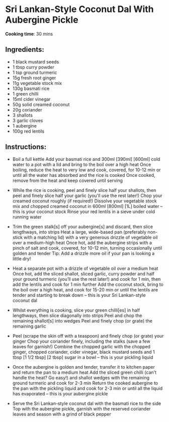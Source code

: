 # Sri Lankan-Style Coconut Dal With Aubergine Pickle

**Cooking time**: 30 mins

## Ingredients:

- 1 black mustard seeds
- 1 tbsp curry powder
- 1 tsp ground turmeric
- 15g fresh root ginger
- 11g vegetable stock mix
- 130g basmati rice
- 1 green chilli
- 15ml cider vinegar
- 50g solid creamed coconut
- 20g coriander
- 3 shallots
- 3 garlic cloves
- 1 aubergine
- 100g red lentils

## Instructions:

- Boil a full kettle
  Add your basmati rice and 300ml [390ml] [600ml] cold water to a pot with a lid and bring to the boil over a high heat
  Once boiling, reduce the heat to very low and cook, covered, for 10-12 min or until all the water has absorbed and the rice is cooked
  Once cooked, remove from the heat and keep covered until serving

- While the rice is cooking, peel and finely slice half your shallots, then peel and finely slice half your garlic (you'll use the rest later!)
  Chop your creamed coconut roughly (if required!)
  Dissolve your vegetable stock mix and chopped creamed coconut in 600ml [800ml] [1L] boiled water – this is your coconut stock
  Rinse your red lentils in a sieve under cold running water

- Trim the green stalk[s] off your aubergine[s] and discard, then slice lengthways, into strips
  Heat a large, wide-based pan (preferably non-stick with a matching lid) with a very generous drizzle of vegetable oil over a medium-high heat
  Once hot, add the aubergine strips with a pinch of salt and cook, covered, for 10-12 min, turning occasionally until golden and tender
  Tip: Add a drizzle more oil if your pan is looking a little dry!

- Heat a separate pot with a drizzle of vegetable oil over a medium heat
  Once hot, add the sliced shallot, sliced garlic, curry powder and half your ground turmeric (you’ll use the rest later!) and cook for 1 min, then add the lentils and cook for 1 min further
  Add the coconut stock, bring to the boil over a high heat, and cook for 15-20 min or until the lentils are tender and starting to break down – this is your Sri Lankan-style coconut dal

- Whilst everything is cooking, slice your green chilli[es] in half lengthways, then slice diagonally into strips
  Peel and chop the remaining shallot[s] into wedges
  Peel and finely chop (or grate) the remaining garlic

- Peel (scrape the skin off with a teaspoon) and finely chop (or grate) your ginger
  Chop your coriander finely, including the stalks (save a few leaves for garnish!)
  Combine the chopped garlic with the chopped ginger, chopped coriander, cider vinegar, black mustard seeds and 1 tbsp [1 1/2 tbsp] [2 tbsp] sugar in a bowl – this is your pickling liquid

- Once the aubergine is golden and tender, transfer it to kitchen paper and return the pan to a medium heat
  Add the sliced green chilli (can't handle the heat? Go easy!) and shallot wedges with the remaining ground turmeric and cook for 2-3 min
  Return the cooked aubergine to the pan with the pickling liquid and cook for 2-3 min or until all the liquid has evaporated – this is your aubergine pickle

- Serve the Sri Lankan-style coconut dal with the basmati rice to the side
  Top with the aubergine pickle, garnish with the reserved coriander leaves and season with a grind of black pepper
